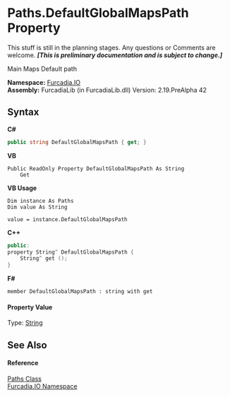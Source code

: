 # Paths.DefaultGlobalMapsPath Property 
This stuff is still in the planning stages. Any questions or Comments are welcome. _**\[This is preliminary documentation and is subject to change.\]**_

Main Maps Default path

**Namespace:**&nbsp;<a href="N_Furcadia_IO">Furcadia.IO</a><br />**Assembly:**&nbsp;FurcadiaLib (in FurcadiaLib.dll) Version: 2.19.PreAlpha 42

## Syntax

**C#**<br />
``` C#
public string DefaultGlobalMapsPath { get; }
```

**VB**<br />
``` VB
Public ReadOnly Property DefaultGlobalMapsPath As String
	Get
```

**VB Usage**<br />
``` VB Usage
Dim instance As Paths
Dim value As String

value = instance.DefaultGlobalMapsPath

```

**C++**<br />
``` C++
public:
property String^ DefaultGlobalMapsPath {
	String^ get ();
}
```

**F#**<br />
``` F#
member DefaultGlobalMapsPath : string with get

```


#### Property Value
Type: <a href="http://msdn2.microsoft.com/en-us/library/s1wwdcbf" target="_blank">String</a>

## See Also


#### Reference
<a href="T_Furcadia_IO_Paths">Paths Class</a><br /><a href="N_Furcadia_IO">Furcadia.IO Namespace</a><br />